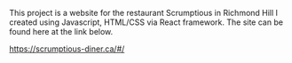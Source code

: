 This project is a website for the restaurant Scrumptious in Richmond Hill I created using Javascript, HTML/CSS via React framework. The site can be found here at the link below. 

https://scrumptious-diner.ca/#/
